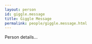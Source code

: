 ```yaml
---
layout: person
id: giggle.message
title: Giggle Message
permalink: people/giggle.message.html
---
```


Person details...